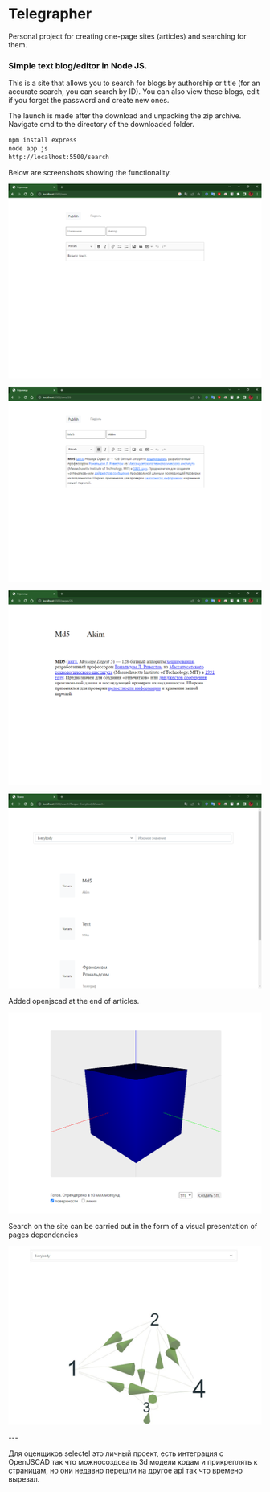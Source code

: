 # Telegrapher
Personal project for creating one-page sites (articles) and searching for them.

### Simple text blog/editor in Node JS.

This is a site that allows you to search for blogs by authorship or title (for an accurate search, you can search by ID). You can also view these blogs, edit if you forget the password and create new ones.

The launch is made after the download and unpacking the zip archive.
Navigate cmd to the directory of the downloaded folder.

```html
npm install express
node app.js
http://localhost:5500/search
```

Below are screenshots showing the functionality.

<p align="center">
  <img src="https://github.com/Mika-dot/Telegrapher/blob/main/Media/zero.PNG?raw=true" alt="ConsoleWriteImage"/>
</p>


<p align="center">
  <img src="https://github.com/Mika-dot/Telegrapher/blob/main/Media/pagesnamber1.PNG?raw=true" alt="ConsoleWriteImage"/>
</p>


<p align="center">
  <img src="https://github.com/Mika-dot/Telegrapher/blob/main/Media/pages.PNG?raw=true" alt="ConsoleWriteImage"/>
</p>


<p align="center">
  <img src="https://github.com/Mika-dot/Telegrapher/blob/main/Media/search.PNG?raw=true" alt="ConsoleWriteImage"/>
</p>

Added openjscad at the end of articles.

<p align="center">
  <img src="https://github.com/Mika-dot/Telegrapher/blob/main/Media/jscad.PNG?raw=true" alt="ConsoleWriteImage"/>
</p>

Search on the site can be carried out in the form of a visual presentation of pages dependencies

<p align="center">
  <img src="https://github.com/Mika-dot/Telegrapher/blob/main/Media/graf.JPG?raw=true" alt="ConsoleWriteImage"/>
</p>
---

Для оценщиков selectel это личный проект, есть интеграция с OpenJSCAD так что можносоздовать 3d модели кодам и прикреплять к страницам, но они недавно перешли на другое api так что времено вырезал.
